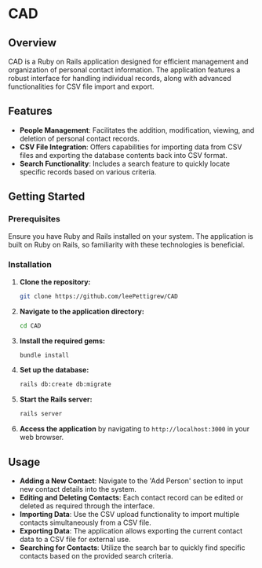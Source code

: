 # CAD

## Overview
CAD is a Ruby on Rails application designed for efficient management and organization of personal contact information. The application features a robust interface for handling individual records, along with advanced functionalities for CSV file import and export.

## Features
- **People Management**: Facilitates the addition, modification, viewing, and deletion of personal contact records.
- **CSV File Integration**: Offers capabilities for importing data from CSV files and exporting the database contents back into CSV format.
- **Search Functionality**: Includes a search feature to quickly locate specific records based on various criteria.

## Getting Started

### Prerequisites
Ensure you have Ruby and Rails installed on your system. The application is built on Ruby on Rails, so familiarity with these technologies is beneficial.

### Installation
1. **Clone the repository:**
   ```bash
   git clone https://github.com/leePettigrew/CAD
   ```
2. **Navigate to the application directory:**
   ```bash
   cd CAD
   ```
3. **Install the required gems:**
   ```bash
   bundle install
   ```
4. **Set up the database:**
   ```bash
   rails db:create db:migrate
   ```
5. **Start the Rails server:**
   ```bash
   rails server
   ```
6. **Access the application** by navigating to `http://localhost:3000` in your web browser.

## Usage
- **Adding a New Contact**: Navigate to the 'Add Person' section to input new contact details into the system.
- **Editing and Deleting Contacts**: Each contact record can be edited or deleted as required through the interface.
- **Importing Data**: Use the CSV upload functionality to import multiple contacts simultaneously from a CSV file.
- **Exporting Data**: The application allows exporting the current contact data to a CSV file for external use.
- **Searching for Contacts**: Utilize the search bar to quickly find specific contacts based on the provided search criteria.
